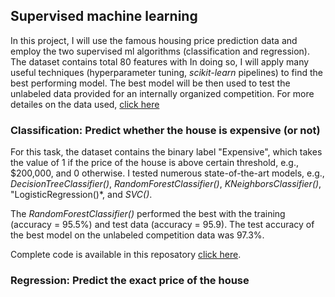 ## Supervised machine learning
In this project, I will use the famous housing price prediction data and employ the two supervised ml algorithms (classification and regression). The dataset contains total 80 features with In doing so, I will apply many useful techniques (hyperparameter tuning, *scikit-learn* pipelines) to find the best performing model. The best model will be then used to test the unlabeled data provided for an internally organized competition. For more detailes on the data used, [click here](https://github.com/sumitdeole/supervised-ml/blob/main/data/data_description_full.docx)

### Classification: Predict whether the house is expensive (or not)
For this task, the dataset contains the binary label "Expensive", which takes the value of 1 if the price of the house is above certain threshold, e.g., $200,000, and 0 otherwise. I tested numerous state-of-the-art models, e.g., *DecisionTreeClassifier()*, *RandomForestClassifier()*, *KNeighborsClassifier()*, "LogisticRegression()*, and *SVC()*. 

The *RandomForestClassifier()* performed the best with the training (accuracy = 95.5%) and test data (accuracy = 95.9). 
The test accuracy of the best model on the unlabeled competition data was 97.3%.  


Complete code is available in this reposatory [click here](https://github.com/sumitdeole/supervised-ml/blob/main/code/classification_code.ipynb).



### Regression: Predict the exact price of the house